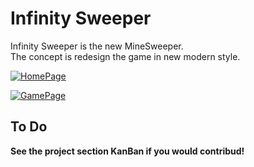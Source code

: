 # Infinity Sweeper

Infinity Sweeper is the new MineSweeper.<br>
The concept is redesign the game in new modern style.

[![HomePage](https://i.postimg.cc/9XZTvNsT/Simulator-Screen-Shot-i-Phone-8-2021-12-12-at-22-22-44.png)](https://postimg.cc/7bPfzXHY)

[![GamePage](https://i.postimg.cc/FsxSKkrH/Simulator-Screen-Shot-i-Phone-8-2021-12-12-at-22-24-12.png)](https://postimg.cc/ppprGT5w)


## To Do

**See the project section KanBan if you would contribud!**

